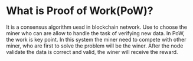 # What is Proof of Work(PoW)?
It is a consensus algorithm uesd in blockchain network. Use to choose the miner who can are allow to handle the task of verifying new data.
In PoW, the work is key point. In this system the miner need to compete with other miner, who are first to solve the problem will be the winer.
After the node validate the data is correct and valid, the winer will receive the reward.

















